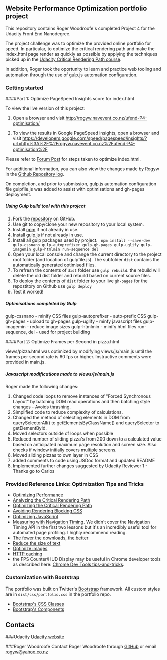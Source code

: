 ## Website Performance Optimization portfolio project

This repository contains Roger Woodroofe's completed Project 4 for the Udacity Front End Nanodegree.

The project challenge was to optimize the provided online portfolio for speed. In particular, to optimize the critical rendering path and make the index.html page render as quickly as possible by applying the techniques picked up in the [Udacity Critical Rendering Path course](https://www.udacity.com/course/ud884).

In addition, Roger took the oportunity to learn and practice web tooling and automation through the use of gulp.js automation configuration.

### Getting started

####Part 1: Optimize PageSpeed Insights score for index.html

To view the live version of this project:

1. Open a browser and visit http://rogyw.navevent.co.nz/ufend-P4-optimisation/

1. To view the results in Google PageSpeed insights, open a browser and visit https://developers.google.com/speed/pagespeed/insights/?url=http%3A%2F%2Frogyw.navevent.co.nz%2Fufend-P4-optimisation%2F

Please refer to [Forum Post](https://discussions.udacity.com/t/optimized-portfolios-all-cohorts/949/14?u=rogyw) for steps taken to optimize index.html.

For additional information, you can also view the changes made by Rogyw in the [Github Repository log](https://github.com/rogyw/ufend-P4-optimisation/commits/master).

On completion, and prior to submission, gulp.js automation configuration file gulpfile.js was added to assist with optimisations and gh-pages deployment.

##### Using Gulp build tool with this project

1. Fork the [repository](https://github.com/rogyw/ufend-P4-optimisation.git) on GitHub.
1. Use git to copy/clone your new repository to your local system.
1. Install [npm](https://docs.npmjs.com/getting-started/installing-node) if not already in use.
1. Install [gulp.js](http://gulpjs.com/) if not already in use.
1. Install all gulp packages used by project.
``` npm install --save-dev gulp-cssnano gulp-autoprefixer gulp-gh-pages gulp-uglify gulp-imagemin gulp-htmlmin run-sequence del```
1. Open your local console and change the current directory to the project root folder (and location of gulpfile.js). The subfolder `dist` contains the automatically generated optimised files.
1. To refresh the contents of `dist` folder use `gulp rebuild`.  the rebuild will delete the old dist folder and rebuild based on current source files.
1. To deploy the contents of `dist` folder to your live `gh-pages` for the repostitory on Github use `gulp deploy`
1. Test it worked!

##### Optimisations completed by Gulp
gulp-cssnano - minify CSS files
gulp-autoprefixer - auto-prefix CSS
gulp-gh-pages - upload to gh-pages
gulp-uglify  - minfy javascript files
gulp-imagemin - reduce image sizes
gulp-htmlmin  - minify html files
run-sequence, del - used for project building

####Part 2: Optimize Frames per Second in pizza.html

views/pizza.html was optimized by modifying views/js/main.js until the frames per second rate is 60 fps or higher. Instructive comments were provided in main.js.

##### Javascript modifications made to views/js/main.js
Roger made the following changes:

1. Changed code loops to remove instances of "Forced Synchronous Layout" by batching DOM read operations and then batching style changes - Avoids thrashing.
1. Simplified code to reduce complexity of calculations.
1. Changed the method of selecting elements in DOM from querySelectorAll() to getElementsByClassName() and querySelector to getElementById.
1. Moved selectors outside of loops when possible
1. Reduced number of sliding pizza's from 200 down to a calculated value based on anticipated maximum page resolution and screen size. Also checks if window initially covers multiple screens.
1. Moved sliding pizzas to own layer in CSS
1. added comments to code using JSDoc format and updated README
1. Implemented further changes suggested by Udacity Reviewer 1 - Thanks go to Carlos

### Provided Reference Links: Optimization Tips and Tricks
* [Optimizing Performance](https://developers.google.com/web/fundamentals/performance/ "web performance")
* [Analyzing the Critical Rendering Path](https://developers.google.com/web/fundamentals/performance/critical-rendering-path/analyzing-crp.html "analyzing crp")
* [Optimizing the Critical Rendering Path](https://developers.google.com/web/fundamentals/performance/critical-rendering-path/optimizing-critical-rendering-path.html "optimize the crp!")
* [Avoiding Rendering Blocking CSS](https://developers.google.com/web/fundamentals/performance/critical-rendering-path/render-blocking-css.html "render blocking css")
* [Optimizing JavaScript](https://developers.google.com/web/fundamentals/performance/critical-rendering-path/adding-interactivity-with-javascript.html "javascript")
* [Measuring with Navigation Timing](https://developers.google.com/web/fundamentals/performance/critical-rendering-path/measure-crp.html "nav timing api"). We didn't cover the Navigation Timing API in the first two lessons but it's an incredibly useful tool for automated page profiling. I highly recommend reading.
* <a href="https://developers.google.com/web/fundamentals/performance/optimizing-content-efficiency/eliminate-downloads.html">The fewer the downloads, the better</a>
* <a href="https://developers.google.com/web/fundamentals/performance/optimizing-content-efficiency/optimize-encoding-and-transfer.html">Reduce the size of text</a>
* <a href="https://developers.google.com/web/fundamentals/performance/optimizing-content-efficiency/image-optimization.html">Optimize images</a>
* <a href="https://developers.google.com/web/fundamentals/performance/optimizing-content-efficiency/http-caching.html">HTTP caching</a>
* the FPS Counter/HUD Display may be useful in Chrome developer tools as described here: [Chrome Dev Tools tips-and-tricks](https://developer.chrome.com/devtools/docs/tips-and-tricks).

### Customization with Bootstrap
The portfolio was built on Twitter's <a href="http://getbootstrap.com/">Bootstrap</a> framework. All custom styles are in `dist/css/portfolio.css` in the portfolio repo.

* <a href="http://getbootstrap.com/css/">Bootstrap's CSS Classes</a>
* <a href="http://getbootstrap.com/components/">Bootstrap's Components</a>

## Contacts

###Udacity
[Udacity website](https://www.udacity.com/)

###Roger Woodroofe
Contact Roger Woodroofe through [GitHub](https://github.com/rogyw) or email [rogyw@yahoo.co.nz](mailto:rogyw@yahoo.co.nz)
